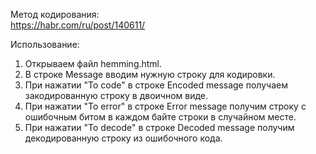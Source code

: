 Метод кодирования:  
https://habr.com/ru/post/140611/  
  
Использование:  
1) Открываем файл hemming.html.    
2) В строке Message вводим нужную строку для кодировки.  
3) При нажатии "To code" в строке Encoded message получаем закодированную строку в двоичном виде.  
4) При нажатии "To error" в cтроке Error message получим строку с ошибочным битом в каждом байте строки в случайном месте.  
5) При нажатии "To decode" в строке Decoded message получим декодированную строку из ошибочного кода.
